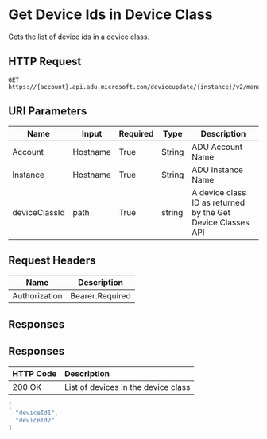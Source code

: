 # Get Device Ids in Device Class

Gets the list of device ids in a device class.

## HTTP Request

```http
GET https://{account}.api.adu.microsoft.com/deviceupdate/{instance}/v2/management/deviceclasses/{deviceClassId}/deviceids
```

## URI Parameters

Name|Input|Required|Type|Description
----|------|------|------|------|
Account| Hostname|True|String|ADU Account Name
Instance| Hostname|True|String|ADU Instance Name
deviceClassId | path | True | string | A device class ID as returned by the Get Device Classes API

## Request Headers

Name|Description
----|------|
Authorization| Bearer.Required

## Responses

## Responses

|   HTTP Code   |   Description  |
| :--------- | :---- |
|  200 OK | List of devices in the device class |

```json
[
  "deviceId1",
  "deviceId2"
]
```
